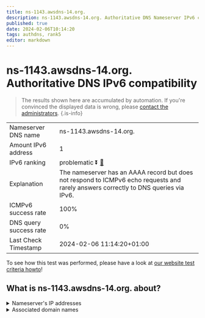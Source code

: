 ```yaml
---
title: ns-1143.awsdns-14.org.
description: ns-1143.awsdns-14.org. Authoritative DNS Nameserver IPv6 compatibility
published: true
date: 2024-02-06T10:14:20
tags: authdns, rank5
editor: markdown
---
```


# ns-1143.awsdns-14.org. Authoritative DNS IPv6 compatibility

> The results shown here are accumulated by automation. If you're convinced the displayed data is wrong, please [contact the administrators](/howto/chat). 
{.is-info}




|   |   |
| - | - |
| Nameserver DNS name | ns-1143.awsdns-14.org.
| Amount IPv6 address | 1
| IPv6 ranking | problematic :arrow_double_down: [🔗](/howto/ranking) |
| Explanation | The nameserver has an AAAA record but does not respond to ICMPv6 echo requests and rarely answers correctly to DNS queries via IPv6. |
| ICMPv6 success rate | 100%|
| DNS query success rate | 0% |
| Last Check Timestamp | 2024-02-06 11:14:20+01:00 |

To see how this test was performed, please have a look at [our website test criteria howto](/howto/testcriteria/authdns)!


## What is ns-1143.awsdns-14.org. about?




<details>
<summary>Nameserver's IP addresses</summary>

2600:9000:5304:7700::1

</details>



<details>
<summary>Associated domain names</summary>

www.quora.com

</details>

